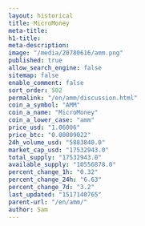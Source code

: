 ```yaml
---
layout: historical
title: MicroMoney
meta-title: 
h1-title: 
meta-description: 
image: "/media/20780616/amm.png"
published: true
allow_search_engine: false
sitemap: false
enable_comment: false
sort_order: 502
permalink: "/en/amm/discussion.html"
coin_a_symbol: "AMM"
coin_a_name: "MicroMoney"
coin_a_lower_case: "amm"
price_usd: "1.06006"
price_btc: "0.00009022"
24h_volume_usd: "5883840.0"
market_cap_usd: "17532943.0"
total_supply: "17532943.0"
available_supply: "10556878.0"
percent_change_1h: "0.32"
percent_change_24h: "6.63"
percent_change_7d: "3.2"
last_updated: "1517140765"
parent-url: "/en/amm/"
author: Sam
---
```


